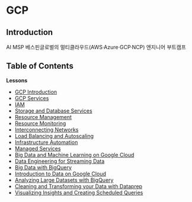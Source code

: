 # GCP

## Introduction
AI MSP 베스핀글로벌의 멀티클라우드(AWS·Azure·GCP·NCP) 엔지니어 부트캠프 

## Table of Contents

**Lessons**

- [GCP Introduction](https://www.notion.so/GCP-Introduction-26a5cf967b1b800d91d7e0753cb448ad?source=copy_link)
- [GCP Services](https://www.notion.so/GCP-Services-26b5cf967b1b80bba5eff56484d29af2?source=copy_link)
- [IAM](https://www.notion.so/IAM-26c5cf967b1b80e7b924c71cfd903eb9?source=copy_link)
- [Storage and Database Services](https://www.notion.so/Storage-and-Database-Services-26c5cf967b1b80b69b31fe139489a0f1?source=copy_link)
- [Resource Management](https://www.notion.so/Resource-Management-26c5cf967b1b80a58ab6d6b5b714c782?source=copy_link)
- [Resource Monitoring](https://www.notion.so/Resource-Monitoring-26c5cf967b1b8093b686f1fc75657062?source=copy_link)
- [Interconnecting Networks](https://www.notion.so/Interconnecting-Networks-26c5cf967b1b8029b517e161931ab886?source=copy_link)
- [Load Balancing and Autoscaling](https://www.notion.so/Load-Balancing-and-Autoscaling-26f5cf967b1b80a7aab1c025c0b196a2?source=copy_link)
- [Infrastructure Automation](https://www.notion.so/Infrastructure-Automation-26f5cf967b1b8023aba8daedcf22bc4b?source=copy_link)
- [Managed Services](https://www.notion.so/Managed-Services-26f5cf967b1b80089269ec3d1aa52308?source=copy_link)
- [Big Data and Machine Learning on Google Cloud](https://www.notion.so/Big-Data-and-Machine-Learning-on-Google-Cloud-2705cf967b1b80cb90c3ebedb87fd861?source=copy_link)
- [Data Engineering for Streaming Data](https://www.notion.so/Data-Engineering-for-Streaming-Data-2705cf967b1b80fb93d1f6075c322071?source=copy_link)
- [Big Data with BigQuery](https://www.notion.so/Big-Data-with-BigQuery-2705cf967b1b809b89fedcdad20cbe84?source=copy_link)
- [Introduction to Data on Google Cloud](https://www.notion.so/Introduction-to-Data-on-Google-Cloud-2715cf967b1b80c4a7ace7585d27bacc?source=copy_link)
- [Analyzing Large Datasets with BigQuery](https://www.notion.so/Analyzing-Large-Datasets-with-BigQuery-2715cf967b1b80f094ccfab44011bd07?source=copy_link)
- [Cleaning and Transforming your Data with Dataprep](https://www.notion.so/Cleaning-and-Transforming-your-Data-with-Dataprep-2715cf967b1b80e3893ad88f17500e89?source=copy_link)
- [Visualizing Insights and Creating Scheduled Queries](https://www.notion.so/Visualizing-Insights-and-Creating-Scheduled-Queries-2715cf967b1b809cb3d0cdbad47468da?source=copy_link)